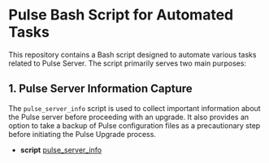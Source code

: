 # Pulse Bash Script for Automated Tasks

This repository contains a Bash script designed to automate various tasks related to Pulse Server. The script primarily serves two main purposes:

## 1. Pulse Server Information Capture
The `pulse_server_info` script is used to collect important information about the Pulse server before proceeding with an upgrade. It also provides an option to take a backup of Pulse configuration files as a precautionary step before initiating the Pulse Upgrade process.

- **script** [pulse_server_info](https://github.com/acceldata-io/ce-utils/blob/main/pulse/pulse_server_info.sh)
